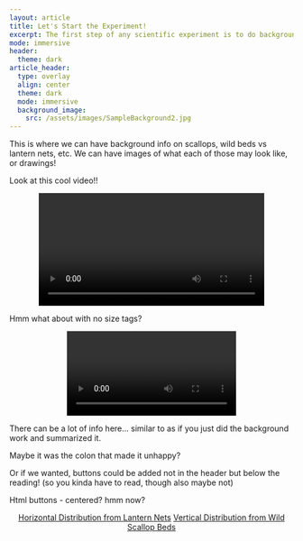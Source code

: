 ```yaml
---
layout: article
title: Let's Start the Experiment!
excerpt: The first step of any scientific experiment is to do background research. Scroll down to read the background information, then select which experiment you would like to conduct!
mode: immersive
header:
  theme: dark
article_header:
  type: overlay
  align: center
  theme: dark
  mode: immersive
  background_image:
    src: /assets/images/SampleBackground2.jpg
---
```



This is where we can have background info on scallops, wild beds vs lantern nets, etc. We can have images of what each of those may look like, or drawings! 

Look at this cool video!!

<p align="center">
<video width="400" controls>
  <source src="/assets/videos/Scallop.mp4" type="video/mp4">
</video> </p>

Hmm what about with no size tags?
<p align="center">
<video controls>
  <source src="/assets/videos/Scallop.mp4" type="video/mp4">
</video> </p>

There can be a lot of info here... similar to as if you just did the background work and summarized it.

Maybe it was the colon that made it unhappy?

Or if we wanted, buttons could be added not in the header but below the reading! (so you kinda have to read, though also maybe not)

Html buttons - centered? hmm now?

<p align="center">
<a class="button button--outline-primary button--pill" href="Collection/HorizontalBackground">Horizontal Distribution from Lantern Nets</a> <a align="center" class="button button--outline-primary button--pill" href="Collection/VerticalBackground">Vertical Distribution from Wild Scallop Beds</a> </p>

